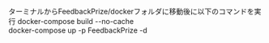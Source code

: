 # 
ターミナルからFeedbackPrize/dockerフォルダに移動後に以下のコマンドを実行
docker-compose build --no-cache  
docker-compose up -p FeedbackPrize -d  
